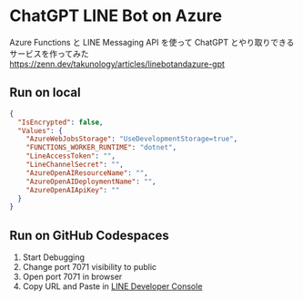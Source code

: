 # ChatGPT LINE Bot on Azure

Azure Functions と LINE Messaging API を使って ChatGPT とやり取りできるサービスを作ってみた  
https://zenn.dev/takunology/articles/linebotandazure-gpt

## Run on local

```json
{
  "IsEncrypted": false,
  "Values": {
    "AzureWebJobsStorage": "UseDevelopmentStorage=true",
    "FUNCTIONS_WORKER_RUNTIME": "dotnet",
    "LineAccessToken": "",
    "LineChannelSecret": "",
    "AzureOpenAIResourceName": "",
    "AzureOpenAIDeploymentName": "",
    "AzureOpenAIApiKey": ""
  }
}
```

## Run on GitHub Codespaces

1. Start Debugging
2. Change port 7071 visibility to public
3. Open port 7071 in browser
4. Copy URL and Paste in [LINE Developer Console](https://developers.line.biz/)
